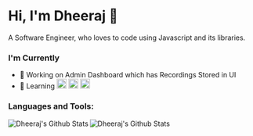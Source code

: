 # Hi, I'm Dheeraj 👋
A Software Engineer, who loves to code using Javascript and its libraries.

### I'm Currently
- 🔭 Working on Admin Dashboard which has Recordings Stored in UI
- 🌱 Learning <img height="20" src="https://upload.wikimedia.org/wikipedia/commons/e/e0/React.png"> <img height = "20" src ="https://upload.wikimedia.org/wikipedia/commons/6/67/NodeJS.png"> <img height = "20" src ="https://upload.wikimedia.org/wikipedia/commons/9/93/MongoDB_Logo.svg">

### Languages and Tools:


<img align="left" alt="Dheeraj's Github Stats" src="https://github-readme-stats.codestackr.vercel.app/api?username=dheeraj-95&show_icons=true&hide_border=true&theme=radical"/>
<img align="left" alt="Dheeraj's Github Stats" src="https://github-readme-stats.vercel.app/api/top-langs/?username=dheeraj-95&layout=compact" />

